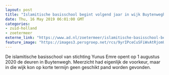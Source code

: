 ```yaml
---
layout: post
title: "Islamitische basisschool begint volgend jaar in wijk Buytenwegh"
date: Thu, 16 May 2019 06:01:00 GMT
categories: 
- zuid-holland 
- zoetermeer 
externe_link: "https://www.ad.nl/zoetermeer/islamitische-basisschool-begint-volgend-jaar-in-wijk-buytenwegh~a6dcb40b/"
feature_image: "https://images3.persgroep.net/rcs/9yrIPceCuSFiWvAtRjomUTMuKDo/diocontent/77745090/_fitwidth/400/?appId=21791a8992982cd8da851550a453bd7f&quality=0.7"
---
```


De islamitische basisschool van stichting Yunus Emre opent op 1 augustus 2020 de deuren in Buytenwegh. Meerzicht had eigenlijk de voorkeur, maar in die wijk kon op korte termijn geen geschikt pand worden gevonden.
